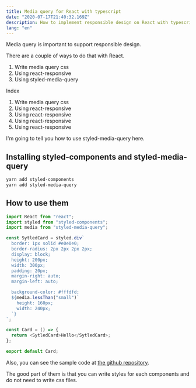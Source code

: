 ```yaml
---
title: Media query for React with typescript
date: "2020-07-17T21:40:32.169Z"
description: How to implement responsible design on React with typescript
lang: "en"
---
```


Media query is important to support responsible design.

There are a couple of ways to do that with React.

1. Write media query css
2. Using react-responsive
3. Using styled-media-query


<div class="mt-8 mb-8">
<nav class='blog-nav'> 
  <div class='inner'>
    <p>Index</p>
    <ol class="top-ol">
      <li class="top-li">Write media query css</li>
      <li class="top-li">Using react-responsive</li>
      <li class="top-li">Using react-responsive</li>
      <li class="top-li">Using react-responsive</li>
      <li class="top-li">Using react-responsive</li>
    </ol>
  </div>
</nav>
</div>


I'm going to tell you how to use styled-media-query here.

## Installing styled-components and styled-media-query

```bash
yarn add styled-components
yarn add styled-media-query
```

## How to use them

```js:title=card.ts
import React from "react";
import styled from "styled-components";
import media from "styled-media-query";

const SytledCard = styled.div`
  border: 1px solid #e0e0e0;
  border-radius: 2px 2px 2px 2px;
  display: block;
  height: 200px;
  width: 300px;
  padding: 20px;
  margin-right: auto;
  margin-left: auto;

  background-color: #fffdfd;
  ${media.lessThan("small")`
    height: 160px;
    width: 240px;
  `}
`;

const Card = () => {
  return <SytledCard>Hello</SytledCard>;
};

export default Card;
```

Also, you can see the sample code at [the github repository](https://github.com/morajabi/styled-media-query).

The good part of them is that you can write styles for each components and do not need to write css files.
